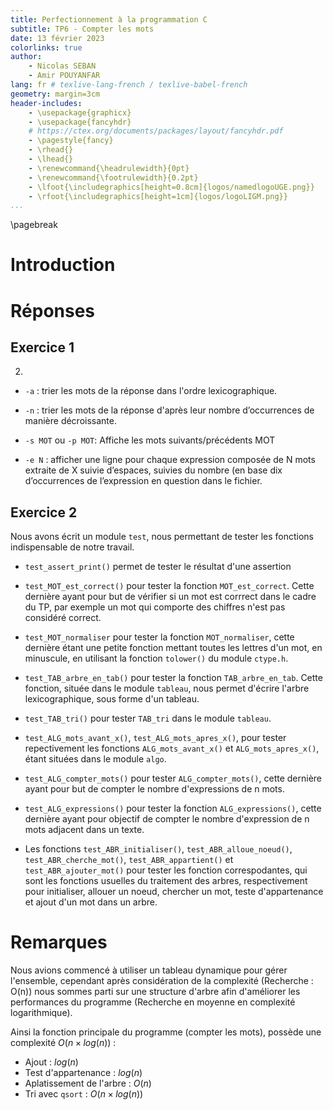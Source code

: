 ```yaml
---
title: Perfectionnement à la programmation C
subtitle: TP6 - Compter les mots
date: 13 février 2023
colorlinks: true
author:
    - Nicolas SEBAN
    - Amir POUYANFAR
lang: fr # texlive-lang-french / texlive-babel-french
geometry: margin=3cm
header-includes:
    - \usepackage{graphicx}
    - \usepackage{fancyhdr}
    # https://ctex.org/documents/packages/layout/fancyhdr.pdf
    - \pagestyle{fancy}
    - \rhead{}
    - \lhead{}
    - \renewcommand{\headrulewidth}{0pt}
    - \renewcommand{\footrulewidth}{0.2pt}
    - \lfoot{\includegraphics[height=0.8cm]{logos/namedlogoUGE.png}}
    - \rfoot{\includegraphics[height=1cm]{logos/logoLIGM.png}}
...
```


\pagebreak

# Introduction

# Réponses

## Exercice 1

2.

- ``-a`` : trier les mots de la réponse dans l'ordre lexicographique.

- ``-n`` : trier les mots de la réponse d'après leur nombre d’occurrences de manière décroissante.

- ``-s MOT`` ou ``-p MOT``: Affiche les mots suivants/précédents MOT

- ``-e N`` : afficher une ligne pour chaque expression composée de N mots extraite de X suivie d’espaces, suivies du nombre (en base dix d’occurrences de l’expression en question dans le fichier.

## Exercice 2

Nous avons écrit un module `test`, nous permettant de tester les 
fonctions indispensable de notre travail.


- `test_assert_print()` permet de tester le résultat d'une assertion

- `test_MOT_est_correct()` pour tester la fonction `MOT_est_correct`. Cette dernière ayant pour but de vérifier 
si un mot est corrrect dans le cadre du TP, par exemple un mot qui
comporte des chiffres n'est pas considéré correct.

- `test_MOT_normaliser` pour tester la fonction `MOT_normaliser`, cette dernière étant une petite fonction mettant toutes les lettres d'un mot, en minuscule, en utilisant la fonction `tolower()` du module `ctype.h`.

- `test_TAB_arbre_en_tab()` pour tester la fonction `TAB_arbre_en_tab`. Cette fonction, située dans le module `tableau`, nous permet d'écrire l'arbre lexicographique, sous forme d'un tableau.

- `test_TAB_tri()` pour tester `TAB_tri` dans le module `tableau`.
- `test_ALG_mots_avant_x()`, `test_ALG_mots_apres_x()`, pour tester repectivement les fonctions `ALG_mots_avant_x()` et `ALG_mots_apres_x()`, étant situées dans le module `algo`.

- `test_ALG_compter_mots()` pour tester `ALG_compter_mots()`, cette dernière ayant pour but de compter le nombre d'expressions de n mots.

- `test_ALG_expressions()` pour tester la fonction `ALG_expressions()`, cette dernière ayant pour objectif de compter le nombre d'expression de n mots adjacent dans un texte.

- Les fonctions `test_ABR_initialiser()`, `test_ABR_alloue_noeud()`, `test_ABR_cherche_mot()`, `test_ABR_appartient()` et `test_ABR_ajouter_mot()` pour tester les fonction correspodantes, qui sont les fonctions usuelles du traitement des arbres, respectivement pour initialiser, allouer un noeud, chercher un mot, teste d'appartenance et ajout d'un mot dans un arbre.

# Remarques

Nous avions commencé à utiliser un tableau dynamique pour gérer l'ensemble, cependant après considération de la complexité (Recherche : O(n)) nous sommes parti sur une structure d'arbre afin d'améliorer les performances du programme (Recherche en moyenne en complexité logarithmique).

Ainsi la fonction principale du programme (compter les mots), possède une complexité $O(n \times log(n))$ :

- Ajout : $log(n)$
- Test d'appartenance : $log(n)$
- Aplatissement de l'arbre : $O(n)$
- Tri avec ``qsort`` : $O(n \times log(n))$
